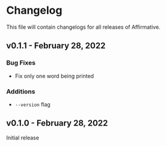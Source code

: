 # Changelog

This file will contain changelogs for all releases of Affirmative.

## v0.1.1 - February 28, 2022
### Bug Fixes
- Fix only one word being printed

### Additions
-  ```--version``` flag

## v0.1.0 - February 28, 2022
Initial release